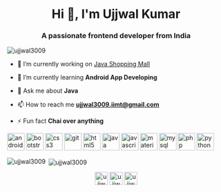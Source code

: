 <h1 align="center">Hi 👋, I'm Ujjwal Kumar</h1>
<h3 align="center">A passionate frontend developer from India</h3>

<p align="left"> <img src="https://komarev.com/ghpvc/?username=ujjwal3009" alt="ujjwal3009" /> </p>

- 🔭 I’m currently working on [Java Shopping Mall](https://github.com/Ujjwal3009/ShoppingMall)

- 🌱 I’m currently learning **Android App Developing**

- 💬 Ask me about **Java**

- 📫 How to reach me **ujjwal3009.iimt@gmail.com**

- ⚡ Fun fact **Chai over anything**



<p align="left"><img src="https://devicons.github.io/devicon/devicon.git/icons/android/android-original-wordmark.svg" alt="android" width="40" height="40"/> <img src="https://devicons.github.io/devicon/devicon.git/icons/bootstrap/bootstrap-plain.svg" alt="bootstrap" width="40" height="40"/> <img src="https://devicons.github.io/devicon/devicon.git/icons/css3/css3-original-wordmark.svg" alt="css3" width="40" height="40"/> <img src="https://www.vectorlogo.zone/logos/git-scm/git-scm-icon.svg" alt="git" width="40" height="40"/> <img src="https://devicons.github.io/devicon/devicon.git/icons/html5/html5-original-wordmark.svg" alt="html5" width="40" height="40"/> <img src="https://devicons.github.io/devicon/devicon.git/icons/java/java-original-wordmark.svg" alt="java" width="40" height="40"/> <img src="https://devicons.github.io/devicon/devicon.git/icons/javascript/javascript-original.svg" alt="javascript" width="40" height="40"/> <img src="https://raw.githubusercontent.com/prplx/svg-logos/5585531d45d294869c4eaab4d7cf2e9c167710a9/svg/materialize.svg" alt="materialize" width="40" height="40"/> <img src="https://devicons.github.io/devicon/devicon.git/icons/mysql/mysql-original-wordmark.svg" alt="mysql" width="40" height="40"/> <img src="https://devicons.github.io/devicon/devicon.git/icons/php/php-original.svg" alt="php" width="40" height="40"/> <img src="https://devicons.github.io/devicon/devicon.git/icons/python/python-original.svg" alt="python" width="40" height="40"/></p>

<p><img align="left" src="https://github-readme-stats.vercel.app/api/top-langs/?username=ujjwal3009&layout=compact&hide=html" alt="ujjwal3009" /></p>

<p>&nbsp;<img align="center" src="https://github-readme-stats.vercel.app/api?username=ujjwal3009&show_icons=true" alt="ujjwal3009" /></p>

<p align="center">
<a href="https://linkedin.com/in/ujjwal-kumar3009" target="blank"><img align="center" src="https://cdn.jsdelivr.net/npm/simple-icons@3.0.1/icons/linkedin.svg" alt="ujjwal-kumar3009" height="30" width="30" /></a>
<a href="https://www.codechef.com/ujjwal234" target="blank"><img align="center" src="https://cdn.jsdelivr.net/npm/simple-icons@3.1.0/icons/codechef.svg" alt="ujjwal234" height="30" width="30" /></a>
<a href="https://www.hackerrank.com/ujjwal3009_iimt" target="blank"><img align="center" src="https://cdn.jsdelivr.net/npm/simple-icons@3.0.1/icons/hackerrank.svg" alt="ujjwal3009_iimt" height="30" width="30" /></a>
</p>




  
